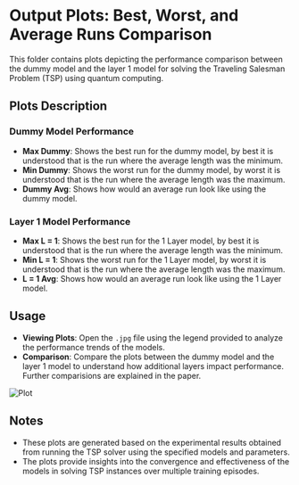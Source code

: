 # Output Plots: Best, Worst, and Average Runs Comparison

This folder contains plots depicting the performance comparison between the dummy model and the layer 1 model for solving the Traveling Salesman Problem (TSP) using quantum computing.

## Plots Description

### Dummy Model Performance

- **Max Dummy**: Shows the best run for the dummy model, by best it is understood that is the run where the average length was the minimum.
- **Min Dummy**: Shows the worst run for the dummy model, by worst it is understood that is the run where the average length was the maximum.
- **Dummy Avg**: Shows how would an average run look like using the dummy model.

### Layer 1 Model Performance

- **Max L = 1**: Shows the best run for the 1 Layer model, by best it is understood that is the run where the average length was the minimum.
- **Min L = 1**: Shows the worst run for the 1 Layer model, by worst it is understood that is the run where the average length was the maximum.
- **L = 1 Avg**: Shows how would an average run look like using the 1 Layer model.

## Usage

- **Viewing Plots**: Open the `.jpg` file using the legend provided to analyze the performance trends of the models.
- **Comparison**: Compare the plots between the dummy model and the layer 1 model to understand how additional layers impact performance. Further comparisions are explained in the paper.

![Plot](https://github.com/adriangar8/social_innovation/assets/132783746/174932cf-6088-448d-9e1a-c929aee29986)

## Notes

- These plots are generated based on the experimental results obtained from running the TSP solver using the specified models and parameters.
- The plots provide insights into the convergence and effectiveness of the models in solving TSP instances over multiple training episodes.
